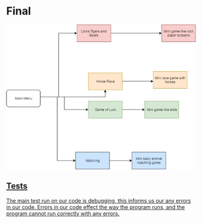 # Final
<img src="FinalFlowChart.jpg" alt="Final Flow Chart">
 <a href ="
<h2>Animal Games</h2>
  Animal games is a program with five different games all related to animals. Our first game is an average of your pets in your house which you complete by answering a series of questions. Our second game is a horse race, you click a button and the horses race it keeps score of each horse and how many times they won. Our third game is called lions tigers bears, is it similar to the common game rock paper scissors, you pick an animal and the computer also picks an animal, and depending on the animal picked you or the computer wins, it also keeps score for both you and the computer. Our fourth game is a random animal generator, you click a button and the computer tells you what animal you are and if you're lucky or not. Our fifth game is an array of users favorite animals. A couple problems we had were issues with sound effects and keeping score.
<h3>Software</h3>
  You need github to download our program, you can download the desktop version or go to our online website. You can find the github 

<img src="FinalFlowChart.jpg" alt="Flow chart image">

<h2>Tests</h2>
The main test run on our code is debugging, this informs us our any errors in our code. Errors in our code effect the way the program runs, and the program cannot run correctly with any errors.


